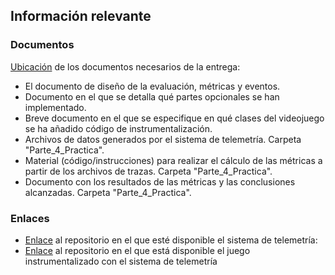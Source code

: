 ## Información relevante

### Documentos
[Ubicación](https://github.com/javixxu/Tracking-System/tree/main/Documents) de los documentos necesarios de la entrega:
- El documento de diseño de la evaluación, métricas y eventos.
- Documento en el que se detalla qué partes opcionales se han implementado.
- Breve documento en el que se especifique en qué clases del videojuego se ha añadido
código de instrumentalización.
- Archivos de datos generados por el sistema de telemetría. Carpeta "Parte_4_Practica".
- Material (código/instrucciones) para realizar el cálculo de las métricas a partir de los
archivos de trazas. Carpeta "Parte_4_Practica".
- Documento con los resultados de las métricas y las conclusiones alcanzadas. Carpeta "Parte_4_Practica".

### Enlaces

- [Enlace](https://github.com/javixxu/Tracking-System/tree/main/TrackTool/TrackerG5) al repositorio en el que esté disponible el sistema de telemetría: 
- [Enlace](https://github.com/javixxu/Tracking-System/tree/main/Tracking%20System) al repositorio en el que está disponible el juego instrumentalizado con el
sistema de telemetría
